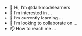 - 👋 Hi, I’m @darkmodelearners
- 👀 I’m interested in ...
- 🌱 I’m currently learning ...
- 💞️ I’m looking to collaborate on ...
- 📫 How to reach me ...

<!---
darkmodelearners/darkmodelearners is a ✨ special ✨ repository because its `README.md` (this file) appears on your GitHub profile.
You can click the Preview link to take a look at your changes.
--->
